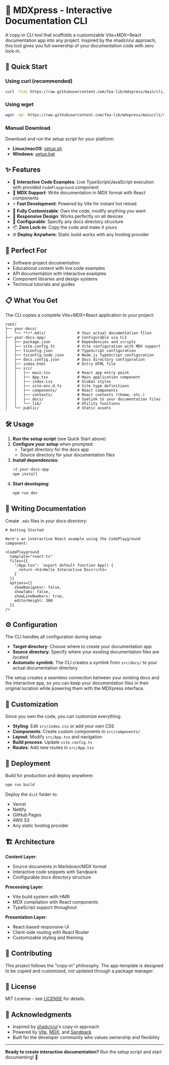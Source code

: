 # 📝 MDXpress - Interactive Documentation CLI

A copy-in CLI tool that scaffolds a customizable Vite+MDX+React documentation app into any project. Inspired by the shadcn/ui approach, this tool gives you full ownership of your documentation code with zero lock-in.

## 🚀 Quick Start

### Using curl (recommended)

```bash
curl -fsSL https://raw.githubusercontent.com/fea-lib/mdxpress/main/cli/setup.sh | bash
```

### Using wget

```bash
wget -qO- https://raw.githubusercontent.com/fea-lib/mdxpress/main/cli/setup.sh | bash
```

### Manual Download

Download and run the setup script for your platform:

- **Linux/macOS**: [setup.sh](https://raw.githubusercontent.com/fea-lib/mdxpress/main/cli/setup.sh)
- **Windows**: [setup.bat](https://raw.githubusercontent.com/fea-lib/mdxpress/main/cli/setup.bat)

## ✨ Features

- 🚀 **Interactive Code Examples**: Live TypeScript/JavaScript execution with provided `CodePlayground` component
- 📝 **MDX Support**: Write documentation in MDX format with React components
- ⚡ **Fast Development**: Powered by Vite for instant hot reload
- 🎨 **Fully Customizable**: Own the code, modify anything you want
- 📱 **Responsive Design**: Works perfectly on all devices
- 🔧 **Configurable**: Specify any docs directory structure
- 📦 **Zero Lock-in**: Copy the code and make it yours
- 🌐 **Deploy Anywhere**: Static build works with any hosting provider

## 🎯 Perfect For

- Software project documentation
- Educational content with live code examples
- API documentation with interactive examples
- Component libraries and design systems
- Technical tutorials and guides

## 📋 What You Get

The CLI copies a complete Vite+MDX+React application to your project:

```
root/
├── your-docs/
│   └── **/*.md(x)              # Your actual documentation files
├── your-docs-app/              # Configurable via CLI
│   ├── package.json            # Dependencies and scripts
│   ├── vite.config.ts          # Vite configuration with MDX support
│   ├── tsconfig.json           # TypeScript configuration
│   ├── tsconfig.node.json      # Node.js TypeScript configuration
│   ├── docs.config.json        # Docs directory configuration
│   ├── index.html              # Entry HTML file
│   ├── src/
│   │   ├── main.tsx            # React app entry point
│   │   ├── App.tsx             # Main application component
│   │   ├── index.css           # Global styles
│   │   ├── vite-env.d.ts       # Vite type definitions
│   │   ├── components/         # React components
│   │   ├── contexts/           # React contexts (theme, etc.)
│   │   ├── docs/               # Symlink to your documentation files
│   │   └── lib/                # Utility functions
│   └── public/                 # Static assets
```

## 🛠️ Usage

1. **Run the setup script** (see Quick Start above)
2. **Configure your setup** when prompted:
   - Target directory for the docs app
   - Source directory for your documentation files
3. **Install dependencies**:
   ```bash
   cd your-docs-app
   npm install
   ```
4. **Start developing**:
   ```bash
   npm run dev
   ```

## 📖 Writing Documentation

Create `.mdx` files in your docs directory:

```mdx
# Getting Started

Here's an interactive React example using the CodePlayground component:

<CodePlayground
  template="react-ts"
  files={{
    "/App.tsx": `export default function App() {
      return <h1>Hello Interactive Docs!</h1>
    }`
  }}
  options={{
    showNavigator: false,
    showTabs: false,
    showLineNumbers: true,
    editorHeight: 300
  }}
/>
```

## ⚙️ Configuration

The CLI handles all configuration during setup:

- **Target directory**: Choose where to create your documentation app
- **Source directory**: Specify where your existing documentation files are located
- **Automatic symlink**: The CLI creates a symlink from `src/docs/` to your actual documentation directory

The setup creates a seamless connection between your existing docs and the interactive app, so you can keep your documentation files in their original location while powering them with the MDXpress interface.

## 🎨 Customization

Since you own the code, you can customize everything:

- **Styling**: Edit `src/index.css` or add your own CSS
- **Components**: Create custom components in `src/components/`
- **Layout**: Modify `src/App.tsx` and navigation
- **Build process**: Update `vite.config.ts`
- **Routes**: Add new routes in `src/App.tsx`

## 🚢 Deployment

Build for production and deploy anywhere:

```bash
npm run build
```

Deploy the `dist` folder to:
- Vercel
- Netlify  
- GitHub Pages
- AWS S3
- Any static hosting provider

## 🏗️ Architecture

**Content Layer**:
- Source documents in Markdown/MDX format
- Interactive code snippets with Sandpack
- Configurable docs directory structure

**Processing Layer**:
- Vite build system with HMR
- MDX compilation with React components
- TypeScript support throughout

**Presentation Layer**:
- React-based responsive UI
- Client-side routing with React Router
- Customizable styling and theming

## 🤝 Contributing

This project follows the "copy-in" philosophy. The app-template is designed to be copied and customized, not updated through a package manager.

## 📜 License

MIT License - see [LICENSE](LICENSE) for details.

## 🙏 Acknowledgments

- Inspired by [shadcn/ui](https://ui.shadcn.com/)'s copy-in approach
- Powered by [Vite](https://vitejs.dev/), [MDX](https://mdxjs.com/), and [Sandpack](https://sandpack.codesandbox.io/)
- Built for the developer community who values ownership and flexibility

---

**Ready to create interactive documentation?** Run the setup script and start documenting! 🚀